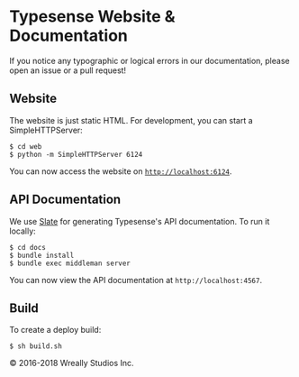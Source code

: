 # Typesense Website &amp; Documentation

If you notice any typographic or logical errors in our documentation, please open an issue or a pull request!

## Website
 
The website is just static HTML. For development, you can start a SimpleHTTPServer:

```
$ cd web
$ python -m SimpleHTTPServer 6124
```

You can now access the website on [`http://localhost:6124`](http://localhost:6124).

## API Documentation

We use [Slate](https://github.com/lord/slate) for generating Typesense's API documentation. To run it locally:

```
$ cd docs
$ bundle install
$ bundle exec middleman server
```

You can now view the API documentation at `http://localhost:4567`.

## Build

To create a deploy build:

```
$ sh build.sh
```

&copy; 2016-2018 Wreally Studios Inc.